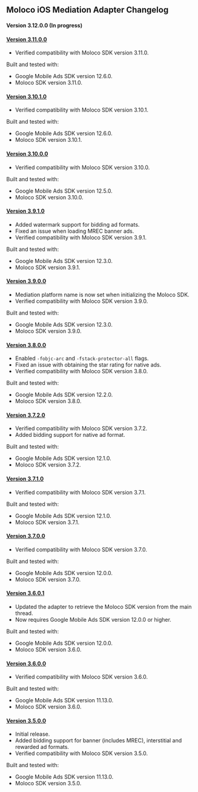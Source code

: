 ## Moloco iOS Mediation Adapter Changelog

#### Version 3.12.0.0 (In progress)

#### [Version 3.11.0.0](https://dl.google.com/googleadmobadssdk/mediation/ios/moloco/MolocoAdapter-3.11.0.0.zip)
- Verified compatibility with Moloco SDK version 3.11.0.

Built and tested with:
- Google Mobile Ads SDK version 12.6.0.
- Moloco SDK version 3.11.0.

#### [Version 3.10.1.0](https://dl.google.com/googleadmobadssdk/mediation/ios/moloco/MolocoAdapter-3.10.1.0.zip)
- Verified compatibility with Moloco SDK version 3.10.1.

Built and tested with:
- Google Mobile Ads SDK version 12.6.0.
- Moloco SDK version 3.10.1.

#### [Version 3.10.0.0](https://dl.google.com/googleadmobadssdk/mediation/ios/moloco/MolocoAdapter-3.10.0.0.zip)
- Verified compatibility with Moloco SDK version 3.10.0.

Built and tested with:
- Google Mobile Ads SDK version 12.5.0.
- Moloco SDK version 3.10.0.

#### [Version 3.9.1.0](https://dl.google.com/googleadmobadssdk/mediation/ios/moloco/MolocoAdapter-3.9.1.0.zip)
- Added watermark support for bidding ad formats.
- Fixed an issue when loading MREC banner ads.
- Verified compatibility with Moloco SDK version 3.9.1.

Built and tested with:
- Google Mobile Ads SDK version 12.3.0.
- Moloco SDK version 3.9.1.

#### [Version 3.9.0.0](https://dl.google.com/googleadmobadssdk/mediation/ios/moloco/MolocoAdapter-3.9.0.0.zip)
- Mediation platform name is now set when initializing the Moloco SDK.
- Verified compatibility with Moloco SDK version 3.9.0.

Built and tested with:
- Google Mobile Ads SDK version 12.3.0.
- Moloco SDK version 3.9.0.

#### [Version 3.8.0.0](https://dl.google.com/googleadmobadssdk/mediation/ios/moloco/MolocoAdapter-3.8.0.0.zip)
- Enabled `-fobjc-arc` and `-fstack-protector-all` flags.
- Fixed an issue with obtaining the star rating for native ads.
- Verified compatibility with Moloco SDK version 3.8.0.

Built and tested with:
- Google Mobile Ads SDK version 12.2.0.
- Moloco SDK version 3.8.0.

#### [Version 3.7.2.0](https://dl.google.com/googleadmobadssdk/mediation/ios/moloco/MolocoAdapter-3.7.2.0.zip)
- Verified compatibility with Moloco SDK version 3.7.2.
- Added bidding support for native ad format.

Built and tested with:
- Google Mobile Ads SDK version 12.1.0.
- Moloco SDK version 3.7.2.

#### [Version 3.7.1.0](https://dl.google.com/googleadmobadssdk/mediation/ios/moloco/MolocoAdapter-3.7.1.0.zip)
- Verified compatibility with Moloco SDK version 3.7.1.

Built and tested with:
- Google Mobile Ads SDK version 12.1.0.
- Moloco SDK version 3.7.1.

#### [Version 3.7.0.0](https://dl.google.com/googleadmobadssdk/mediation/ios/moloco/MolocoAdapter-3.7.0.0.zip)
- Verified compatibility with Moloco SDK version 3.7.0.

Built and tested with:
- Google Mobile Ads SDK version 12.0.0.
- Moloco SDK version 3.7.0.

#### [Version 3.6.0.1](https://dl.google.com/googleadmobadssdk/mediation/ios/moloco/MolocoAdapter-3.6.0.1.zip)
- Updated the adapter to retrieve the Moloco SDK version from the main thread.
- Now requires Google Mobile Ads SDK version 12.0.0 or higher.

Built and tested with:
- Google Mobile Ads SDK version 12.0.0.
- Moloco SDK version 3.6.0.

#### [Version 3.6.0.0](https://dl.google.com/googleadmobadssdk/mediation/ios/moloco/MolocoAdapter-3.6.0.0.zip)
- Verified compatibility with Moloco SDK version 3.6.0.

Built and tested with:
- Google Mobile Ads SDK version 11.13.0.
- Moloco SDK version 3.6.0.

#### [Version 3.5.0.0](https://dl.google.com/googleadmobadssdk/mediation/ios/moloco/MolocoAdapter-3.5.0.0.zip)
- Initial release.
- Added bidding support for banner (includes MREC), interstitial and rewarded ad formats.
- Verified compatibility with Moloco SDK version 3.5.0.

Built and tested with:
- Google Mobile Ads SDK version 11.13.0.
- Moloco SDK version 3.5.0.

